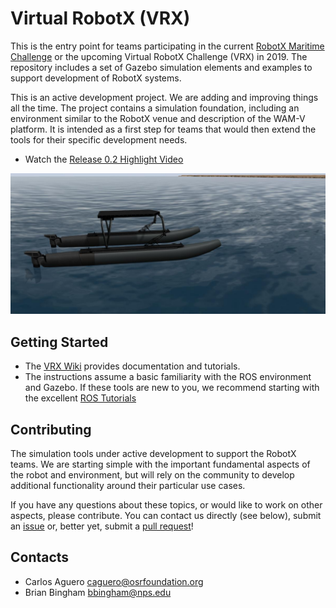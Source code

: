 # Virtual RobotX (VRX)

This is the entry point for teams participating in the current [RobotX Maritime Challenge](http://robotx.org/) or the upcoming Virtual RobotX Challenge (VRX) in 2019.  The repository includes a set of Gazebo simulation elements and examples to support development of RobotX systems.

This is an active development project.  We are adding and improving things all the time.  The project contains a simulation foundation, including an environment similar to the RobotX venue and description of the WAM-V platform.  It is intended as a first step for teams that would then extend the tools for their specific development needs.

 * Watch the [Release 0.2 Highlight Video](https://youtu.be/QvottL9P75M)

![VRX](images/vmrc.jpg)

## Getting Started

 * The [VRX Wiki](https://bitbucket.org/osrf/vrx/wiki) provides documentation and tutorials.
 * The instructions assume a basic familiarity with the ROS environment and Gazebo.  If these tools are new to you, we recommend starting with the excellent [ROS Tutorials](http://wiki.ros.org/ROS/Tutorials)

## Contributing

The simulation tools under active development to support the RobotX teams.  We are starting simple with the important fundamental aspects of the robot and environment,
but will rely on the community to develop additional functionality around their particular use cases.

If you have any questions about these topics, or would like to work on other aspects, please contribute.  You can contact us directly (see below), submit an [issue](https://bitbucket.org/osrf/vrx/issues) or, better yet, submit a [pull request](https://bitbucket.org/osrf/vrx/pull-requests/)!

## Contacts

 * Carlos Aguero <caguero@osrfoundation.org>
 * Brian Bingham <bbingham@nps.edu>
